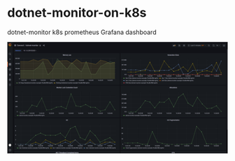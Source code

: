 # dotnet-monitor-on-k8s
dotnet-monitor k8s prometheus Grafana dashboard

![](1098068-20220814165723984-38714490.png)
